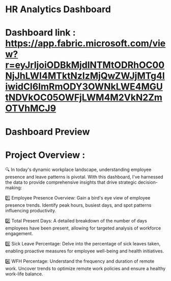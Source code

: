 # HR Analytics Dashboard
# Dashboard link : https://app.fabric.microsoft.com/view?r=eyJrIjoiODBkMjdlNTMtODRhOC00NjJhLWI4MTktNzIzMjQwZWJjMTg4IiwidCI6ImRmODY3OWNkLWE4MGUtNDVkOC05OWFjLWM4M2VkN2ZmOTVhMCJ9
# Dashboard Preview
# Project Overview :
🔍 In today's dynamic workplace landscape, understanding employee presence and leave patterns is pivotal. With this dashboard, I've harnessed the data to provide comprehensive insights that drive strategic decision-making:

1️⃣ Employee Presence Overview: Gain a bird's eye view of employee presence trends. Identify peak hours, busiest days, and spot patterns influencing productivity.

2️⃣ Total Present Days: A detailed breakdown of the number of days employees have been present, allowing for targeted analysis of workforce engagement.

3️⃣ Sick Leave Percentage: Delve into the percentage of sick leaves taken, enabling proactive measures for employee well-being and health initiatives.

4️⃣ WFH Percentage: Understand the frequency and duration of remote work. Uncover trends to optimize remote work policies and ensure a healthy work-life balance.
